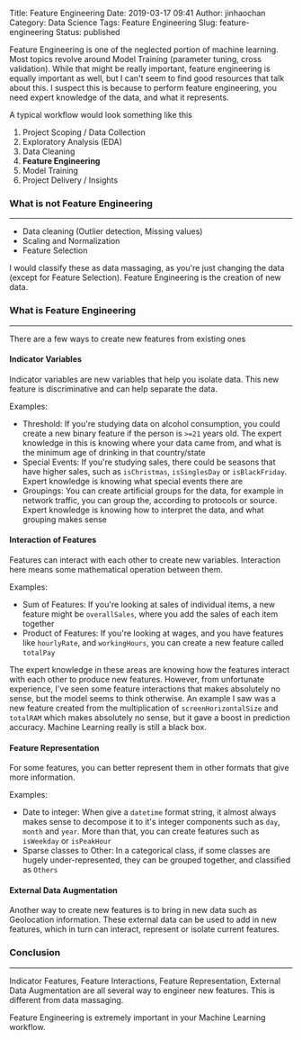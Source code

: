 Title: Feature Engineering
Date: 2019-03-17 09:41
Author: jinhaochan
Category: Data Science
Tags: Feature Engineering
Slug: feature-engineering
Status: published



Feature Engineering is one of the neglected portion of machine learning. Most topics revolve around Model Training (parameter tuning, cross validation). While that might be really important, feature engineering is equally important as well, but I can't seem to find good resources that talk about this. I suspect this is because to perform feature engineering, you need expert knowledge of the data, and what it represents.





A typical workflow would look something like this



<!-- wp:list {"ordered":true} -->

1.  Project Scoping / Data Collection
2.  Exploratory Analysis (EDA)
3.  Data Cleaning
4.  **Feature Engineering**
5.  Model Training
6.  Project Delivery / Insights



<!-- wp:heading {"level":3} -->

### What is not Feature Engineering





------------------------------------------------------------------------






-   Data cleaning (Outlier detection, Missing values)
-   Scaling and Normalization
-   Feature Selection





I would classify these as data massaging, as you're just changing the data (except for Feature Selection). Feature Engineering is the creation of new data.  



<!-- wp:heading {"level":3} -->

### What is Feature Engineering





------------------------------------------------------------------------






There are a few ways to create new features from existing ones



<!-- wp:heading {"level":4} -->

#### Indicator Variables





Indicator variables are new variables that help you isolate data. This new feature is discriminative and can help separate the data.





Examples:





-   Threshold: If you're studying data on alcohol consumption, you could create a new binary feature if the person is `>=21` years old. The expert knowledge in this is knowing where your data came from, and what is the minimum age of drinking in that country/state
-   Special Events: If you're studying sales, there could be seasons that have higher sales, such as `isChristmas`, `isSinglesDay` or `isBlackFriday`. Expert knowledge is knowing what special events there are
-   Groupings: You can create artificial groups for the data, for example in network traffic, you can group the, according to protocols or source. Expert knowledge is knowing how to interpret the data, and what grouping makes sense



<!-- wp:heading {"level":4} -->

#### Interaction of Features





Features can interact with each other to create new variables. Interaction here means some mathematical operation between them.





Examples:





-   Sum of Features: If you're looking at sales of individual items, a new feature might be `overallSales`, where you add the sales of each item together
-   Product of Features: If you're looking at wages, and you have features like `hourlyRate`, and `workingHours`, you can create a new feature called `totalPay`





The expert knowledge in these areas are knowing how the features interact with each other to produce new features. However, from unfortunate experience, I've seen some feature interactions that makes absolutely no sense, but the model seems to think otherwise. An example I saw was a new feature created from the multiplication of `screenHorizontalSize` and `totalRAM` which makes absolutely no sense, but it gave a boost in prediction accuracy. Machine Learning really is still a black box.



<!-- wp:heading {"level":4} -->

#### Feature Representation





For some features, you can better represent them in other formats that give more information.





Examples:





-   Date to integer: When give a `datetime` format string, it almost always makes sense to decompose it to it's integer components such as `day`, `month` and `year`. More than that, you can create features such as `isWeekday` or `isPeakHour`
-   Sparse classes to Other: In a categorical class, if some classes are hugely under-represented, they can be grouped together, and classified as `Others`



<!-- wp:heading {"level":4} -->

#### External Data Augmentation  





Another way to create new features is to bring in new data such as Geolocation information. These external data can be used to add in new features, which in turn can interact, represent or isolate current features.



<!-- wp:heading {"level":3} -->

### Conclusion  





------------------------------------------------------------------------






Indicator Features, Feature Interactions, Feature Representation, External Data Augmentation are all several way to engineer new features. This is different from data massaging.





Feature Engineering is extremely important in your Machine Learning workflow.


